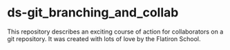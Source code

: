 # ds-git_branching_and_collab

This repository describes an exciting course of action for collaborators on a git repository. It was created with lots of love by the Flatiron School.

